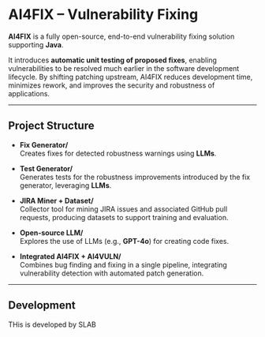 # AI4FIX – Vulnerability Fixing  

**AI4FIX** is a fully open-source, end-to-end vulnerability fixing solution supporting **Java**.  

It introduces **automatic unit testing of proposed fixes**, enabling vulnerabilities to be resolved much earlier in the software development lifecycle. By shifting patching upstream, AI4FIX reduces development time, minimizes rework, and improves the security and robustness of applications.  

---

##  Project Structure  

- **Fix Generator/**  
  Creates fixes for detected robustness warnings using **LLMs**.  

- **Test Generator/**  
  Generates tests for the robustness improvements introduced by the fix generator, leveraging **LLMs**.  

- **JIRA Miner + Dataset/**  
  Collector tool for mining JIRA issues and associated GitHub pull requests, producing datasets to support training and evaluation.  

- **Open-source LLM/**  
  Explores the use of LLMs (e.g., **GPT-4o**) for creating code fixes.  

- **Integrated AI4FIX + AI4VULN/**  
  Combines bug finding and fixing in a single pipeline, integrating vulnerability detection with automated patch generation.  

---


## Development 

THis is developed by SLAB

